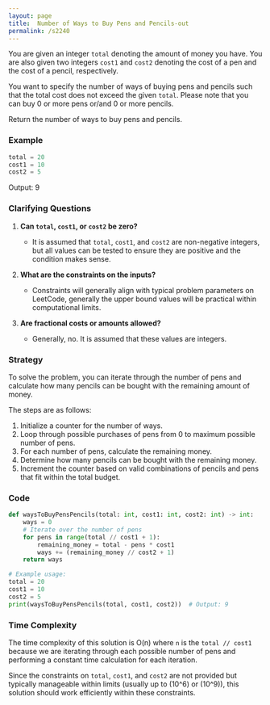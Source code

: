 ```yaml
---
layout: page
title:  Number of Ways to Buy Pens and Pencils-out
permalink: /s2240
---
```


You are given an integer `total` denoting the amount of money you have. You are also given two integers `cost1` and `cost2` denoting the cost of a pen and the cost of a pencil, respectively. 

You want to specify the number of ways of buying pens and pencils such that the total cost does not exceed the given `total`. Please note that you can buy 0 or more pens or/and 0 or more pencils.

Return the number of ways to buy pens and pencils.

### Example
```python
total = 20
cost1 = 10
cost2 = 5
```
Output: 9

### Clarifying Questions
1. **Can `total`, `cost1`, or `cost2` be zero?**
   - It is assumed that `total`, `cost1`, and `cost2` are non-negative integers, but all values can be tested to ensure they are positive and the condition makes sense.
   
2. **What are the constraints on the inputs?**
   - Constraints will generally align with typical problem parameters on LeetCode, generally the upper bound values will be practical within computational limits.

3. **Are fractional costs or amounts allowed?**
   - Generally, no. It is assumed that these values are integers.

### Strategy

To solve the problem, you can iterate through the number of pens and calculate how many pencils can be bought with the remaining amount of money. 

The steps are as follows:
1. Initialize a counter for the number of ways.
2. Loop through possible purchases of pens from 0 to maximum possible number of pens.
3. For each number of pens, calculate the remaining money.
4. Determine how many pencils can be bought with the remaining money.
5. Increment the counter based on valid combinations of pencils and pens that fit within the total budget.

### Code

```python
def waysToBuyPensPencils(total: int, cost1: int, cost2: int) -> int:
    ways = 0
    # Iterate over the number of pens
    for pens in range(total // cost1 + 1):
        remaining_money = total - pens * cost1
        ways += (remaining_money // cost2 + 1)
    return ways

# Example usage:
total = 20
cost1 = 10
cost2 = 5
print(waysToBuyPensPencils(total, cost1, cost2))  # Output: 9
```

### Time Complexity
The time complexity of this solution is O(n) where `n` is the `total // cost1` because we are iterating through each possible number of pens and performing a constant time calculation for each iteration. 

Since the constraints on `total`, `cost1`, and `cost2` are not provided but typically manageable within limits (usually up to \(10^6\) or \(10^9\)), this solution should work efficiently within these constraints.